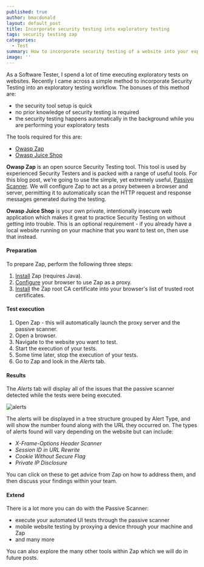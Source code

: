 ```yaml
---
published: true
author: bmacdonald
layout: default_post
title: Incorporate security testing into exploratory testing
tags: security testing zap
categories:
  - Test
summary: How to incorporate security testing of a website into your exploratory testing workflow
image: ''
---
```

As a Software Tester, I spend a lot of time executing exploratory tests on websites.
Recently I came across a simple method to incorporate Security Testing into an exploratory testing workflow.
The bonuses of this method are:

- the security tool setup is quick
- no prior knowledge of security testing is required
- the security testing happens automatically in the background while you are performing your exploratory tests

The tools required for this are:

- [Owasp Zap](https://github.com/zaproxy/zaproxy/wiki/Downloads)
- [Owasp Juice Shop](https://github.com/bkimminich/juice-shop)

**Owasp Zap** is an open source Security Testing tool. This tool is used by experienced Security Testers and is packed with a range of useful tools. For this blog post, we’re going to use the simple, yet extremely useful, [Passive Scanner](https://github.com/zaproxy/zap-core-help/wiki/HelpStartConceptsPscan). We will configure Zap to act as a proxy between a browser and server, permitting it to automatically scan the HTTP request and response messages generated during the testing.

**Owasp Juice Shop** is your own private, intentionally insecure web application which makes it great to practice Security Testing on without getting into trouble. This is an optional requirement - if you already have a local website running on your machine that you want to test on, then use that instead.

#### Preparation
To prepare Zap, perform the following three steps:

1. [Install](https://github.com/zaproxy/zaproxy/wiki/Downloads) Zap (requires Java).
2. [Configure](https://github.com/zaproxy/zap-core-help/wiki/HelpStartProxies) your browser to use Zap as a proxy.
3. [Install](https://github.com/zaproxy/zap-core-help/wiki/HelpUiDialogsOptionsDynsslcert#install-zap-root-ca-certificate) the Zap root CA certificate into your browser's list of trusted root certificates.

#### Test execution
1. Open Zap - this will automatically launch the proxy server and the passive scanner.
2. Open a browser.
3. Navigate to the website you want to test.
4. Start the execution of your tests.
5. Some time later, stop the execution of your tests.
6. Go to Zap and look in the _Alerts_ tab.

#### Results
The _Alerts_ tab will display all of the issues that the passive scanner detected while the tests were being executed.

![alerts]({{site.baseurl}}/bmacdonald/assets/Alerts.png)

The alerts will be displayed in a tree structure grouped by Alert Type, and will show the number found along with the URL they occurred on.
The types of alerts found will vary depending on the website but can include:

- _X-Frame-Options Header Scanner_
- _Session ID in URL Rewrite_
- _Cookie Without Secure Flag_
- _Private IP Disclosure_

You can click on these to get advice from Zap on how to address them, and then discuss your findings within your team.

#### Extend
There is a lot more you can do with the Passive Scanner:

- execute your automated UI tests through the passive scanner
- mobile website testing by proxying a device through your machine and Zap
- and many more

You can also explore the many other tools within Zap which we will do in future posts.
